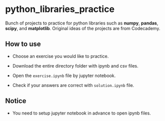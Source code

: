 # python_libraries_practice
Bunch of projects to practice for python libraries such as **numpy**, **pandas**, **scipy**, and **matplotlib**. Original ideas of the projects are from Codecademy.

## How to use
  - Choose an exercise you would like to practice.

  - Download the entire directory folder with ipynb and csv files.

  - Open the ```exercise.ipynb``` file by jupyter notebook.

  - Check if your answers are correct with ```solution.ipynb``` file.

## Notice
  - You need to setup jupyter notebook in advance to open ipynb files.
